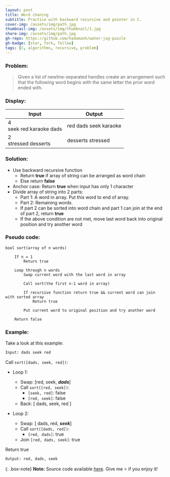 ```yaml
---
layout: post
title: Word chaning
subtitle: Practice with backward recursive and pointer in C.
cover-img: /assets/img/path.jpg
thumbnail-img: /assets/img/thumbnail/1.jpg
share-img: /assets/img/path.jpg
gh-repo: https://github.com/hadomanh/water-jug-puzzle
gh-badge: [star, fork, follow]
tags: [C, algorithms, recursive, problem]
---
```


### Problem:
> Given a list of newline-separated handles create an arrangement such that the following word begins with the same letter the prior word ended with.

### Display:

| Input | Output |
| - | - |
|4 <br> seek red karaoke dads | red dads seek karaoke|
|2 <br> stressed desserts| desserts stressed |

### Solution:
- Use backward recursive function
    - Return **true** if array of string can be arranged as word chain
    - Else return **false**
- Anchor case: Return **true** when input has only 1 character
- Divide array of string into 2 parts:
    - Part 1: A word in array. Put this word to end of array.
    - Part 2: Remaining words. 
    - If part 2 can be sorted into word chain and part 1 can join at the end of part 2, return **true**
    - If the above condition are not met, move last word back into original position and try another word

### Pseudo code:
```
bool sort(array of n words)

    If n = 1 
        Return true

    Loop through n words
        Swap current word with the last word in array

        Call sort(the first n-1 word in array)

        If recursive function return true && current word can join with sorted array
            Return true

        Put current word to original position and try another word

    Return false
```

### Example:
Take a look at this example:
```sh
Input: dads seek red
```
Call ```sort([dads, seek, red])```:
- Loop 1:
    - Swap: [red, seek, ***dads***]
    - Call ```sort([red, seek])```:
        - ```[seek, red]```: false
        - ```[red, seek]```: false
    - Back: [ dads, seek, red ]

- Loop 2:
    - Swap: [ dads, red, ***seek***]
    - Call ```sort([dads, red])```:
        - ```[red, dads]```: true
    - Join ```[red, dads, seek]```: true
    
Return true

```sh
Output: red, dads, seek
```


{: .box-note}
**Note:** Source code available [here](https://github.com/hadomanh/code-challenge/tree/master/Word%20Chaning). Give me ⭐ if you enjoy it!